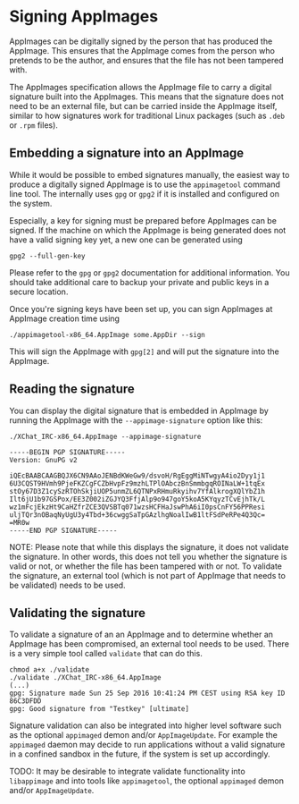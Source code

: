 # Signing AppImages

AppImages can be digitally signed by the person that has produced the AppImage. This ensures that the AppImage comes from the person who pretends to be the author, and ensures that the file has not been tampered with.

The AppImages specification allows the AppImage file to carry a digital signature built into the AppImages. This means that the signature does not need to be an external file, but can be carried inside the AppImage itself, similar to how signatures work for traditional Linux packages (such as `.deb` or `.rpm` files).

## Embedding a signature into an AppImage

While it would be possible to embed signatures manually, the easiest way to produce a digitally signed AppImage is to use the `appimagetool` command line tool. The internally uses `gpg` or `gpg2` if it is installed and configured on the system.


Especially, a key for signing must be prepared before AppImages can be signed. If the machine on which the AppImage is being generated does not have a valid signing key yet, a new one can be generated using

```
gpg2 --full-gen-key
```

Please refer to the `gpg` or `gpg2` documentation for additional information. You should take additional care to backup your private and public keys in a secure location. 

Once you're signing keys have been set up, you can sign AppImages at AppImage creation time using

```
./appimagetool-x86_64.AppImage some.AppDir --sign
```

This will sign the AppImage with `gpg[2]` and will put the signature into the AppImage.

## Reading the signature

You can display the digital signature that is embedded in AppImage by running the AppImage with the `--appimage-signature` option like this:

```
./XChat_IRC-x86_64.AppImage --appimage-signature

-----BEGIN PGP SIGNATURE-----
Version: GnuPG v2

iQEcBAABCAAGBQJX6CN9AAoJENBdKWeGw9/dsvoH/RgEggMiNTwgyA4io2Dyy1j1
6U3CQST9HVmh9PjeFKZCgFCZbHvpFz9mzhLTPlOAbczBnSmmbgqROINaLW+1tqEx
stOy67D3Z1cySzRTOhSkjiUOP5unmZL6QTNPxRHmuRkyihv7YfAlkrogXQlYbZ1h
Ilt6jU1b97GSPox/EE3Z002iZGJYQ3FfjAlp9o947goY5koA5KYqyzTCvEjhTk/L
wz1mFcjEkzHt9CaHZfrZCE3QVSBTq071wzsHCFHaJswPhA6iI0psCnFY56PPResi
uljTQr3nOBaqNyUgU3y4Tbd+36cwggSaTpGAzlhgNoalIwB1ltFSdPeRPe4Q3Qc=
=MR0w
-----END PGP SIGNATURE-----
```

NOTE: Please note that while this displays the signature, it does not validate the signature. In other words, this does not tell you whether the signature is valid or not, or whether the file has been tampered with or not. To validate the signature, an external tool (which is not part of AppImage that needs to be validated) needs to be used.

## Validating the signature

To validate a signature of an an AppImage and to determine whether an AppImage has been compromised, an external tool needs to be used. There is a very simple tool called `validate` that can do this. 

```
chmod a+x ./validate
./validate ./XChat_IRC-x86_64.AppImage
(...)
gpg: Signature made Sun 25 Sep 2016 10:41:24 PM CEST using RSA key ID 86C3DFDD
gpg: Good signature from "Testkey" [ultimate]
```

Signature validation can also be integrated into higher level software such as the optional `appimaged` demon and/or `AppImageUpdate`. For example the `appimaged` daemon may decide to run applications without a valid signature in a confined sandbox in the future, if the system is set up accordingly.

TODO: It may be desirable to integrate validate functionality into `libappimage` and into tools like  `appimagetool`, the optional `appimaged` demon and/or `AppImageUpdate`.

